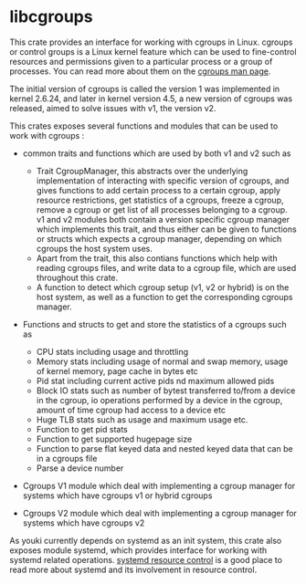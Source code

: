 # libcgroups

This crate provides an interface for working with cgroups in Linux. cgroups or control groups is a Linux kernel feature which can be used to fine-control resources and permissions given to a particular process or a group of processes. You can read more about them on the [cgroups man page](https://man7.org/linux/man-pages/man7/cgroups.7.html).

The initial version of cgroups is called the version 1 was implemented in kernel 2.6.24, and later in kernel version 4.5, a new version of cgroups was released, aimed to solve issues with v1, the version v2.

This crates exposes several functions and modules that can be used to work with cgroups :

- common traits and functions which are used by both v1 and v2 such as

  - Trait CgroupManager, this abstracts over the underlying implementation of interacting with specific version of cgroups, and gives functions to add certain process to a certain cgroup, apply resource restrictions, get statistics of a cgroups, freeze a cgroup, remove a cgroup or get list of all processes belonging to a cgroup. v1 and v2 modules both contain a version specific cgroup manager which implements this trait, and thus either can be given to functions or structs which expects a cgroup manager, depending on which cgroups the host system uses.
  - Apart from the trait, this also contians functions which help with reading cgroups files, and write data to a cgroup file, which are used throughout this crate.
  - A function to detect which cgroup setup (v1, v2 or hybrid) is on the host system, as well as a function to get the corresponding cgroups manager.

- Functions and structs to get and store the statistics of a cgroups such as

  - CPU stats including usage and throttling
  - Memory stats including usage of normal and swap memory, usage of kernel memory, page cache in bytes etc
  - Pid stat including current active pids nd maximum allowed pids
  - Block IO stats such as number of bytest transferred to/from a device in the cgroup, io operations performed by a device in the cgroup, amount of time cgroup had access to a device etc
  - Huge TLB stats such as usage and maximum usage etc.
  - Function to get pid stats
  - Function to get supported hugepage size
  - Function to parse flat keyed data and nested keyed data that can be in a cgroups file
  - Parse a device number

- Cgroups V1 module which deal with implementing a cgroup manager for systems which have cgroups v1 or hybrid cgroups
- Cgroups V2 module which deal with implementing a cgroup manager for systems which have cgroups v2

As youki currently depends on systemd as an init system, this crate also exposes module systemd, which provides interface for working with systemd related operations. [systemd resource control](https://www.freedesktop.org/software/systemd/man/systemd.resource-control.html) is a good place to read more about systemd and its involvement in resource control.
